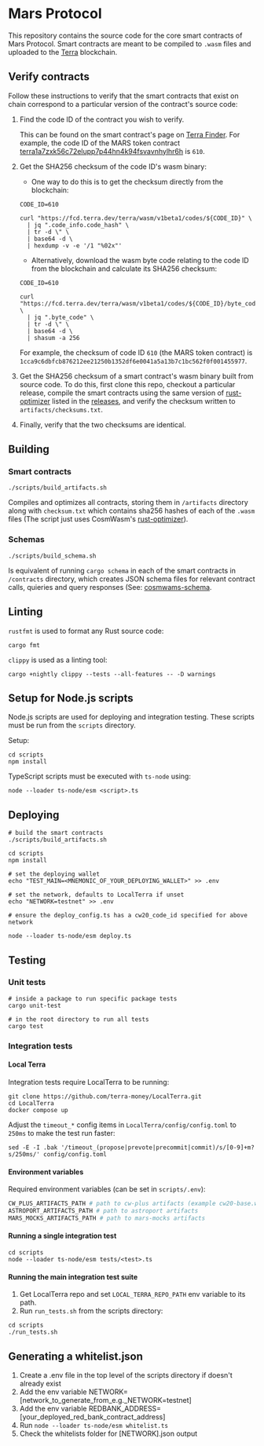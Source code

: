 # Mars Protocol
This repository contains the source code for the core smart contracts of Mars Protocol. Smart contracts are meant to be compiled to `.wasm` files and uploaded to the [Terra](https://www.terra.money/) blockchain.

## Verify contracts

Follow these instructions to verify that the smart contracts that exist on chain correspond to a particular version of the contract's source code:

1. Find the code ID of the contract you wish to verify.

    This can be found on the smart contract's page on [Terra Finder](https://finder.terra.money/). For example, the code ID of the MARS token contract [terra1a7zxk56c72elupp7p44hn4k94fsvavnhylhr6h](https://finder.terra.money/columbus-5/address/terra1a7zxk56c72elupp7p44hn4k94fsvavnhylhr6h) is `610`.
2. Get the SHA256 checksum of the code ID's wasm binary:
    - One way to do this is to get the checksum directly from the blockchain:

    ```
    CODE_ID=610

    curl "https://fcd.terra.dev/terra/wasm/v1beta1/codes/${CODE_ID}" \
      | jq ".code_info.code_hash" \
      | tr -d \" \
      | base64 -d \
      | hexdump -v -e '/1 "%02x"'
    ```

    - Alternatively, download the wasm byte code relating to the code ID from the blockchain and calculate its SHA256 checksum:

    ```
    CODE_ID=610

    curl "https://fcd.terra.dev/terra/wasm/v1beta1/codes/${CODE_ID}/byte_code" \
      | jq ".byte_code" \
      | tr -d \" \
      | base64 -d \
      | shasum -a 256
    ```

    For example, the checksum of code ID `610` (the MARS token contract) is `1cca9c6dbfcb876212ee21250b1352df6e0041a5a13b7c1bc562f0f001455977`.

3. Get the SHA256 checksum of a smart contract's wasm binary built from source code. To do this, first clone this repo, checkout a particular release, compile the smart contracts using the same version of [rust-optimizer](https://github.com/CosmWasm/rust-optimizer) listed in the [releases](https://github.com/mars-protocol/mars-core/releases), and verify the checksum written to `artifacts/checksums.txt`.
4. Finally, verify that the two checksums are identical.

## Building

### Smart contracts
```
./scripts/build_artifacts.sh
```

Compiles and optimizes all contracts, storing them in `/artifacts` directory along with `checksum.txt` which contains sha256 hashes of each of the `.wasm` files (The script just uses CosmWasm's [rust-optimizer](https://github.com/CosmWasm/rust-optimizer)).

### Schemas
```
./scripts/build_schema.sh
```

Is equivalent of running `cargo schema` in each of the smart contracts in `/contracts` directory, which creates JSON schema files for relevant contract calls, quieries and query responses (See: [cosmwams-schema](https://github.com/CosmWasm/cosmwasm/tree/main/packages/schema).

## Linting
`rustfmt` is used to format any Rust source code:

```
cargo fmt
```

`clippy` is used as a linting tool:

```
cargo +nightly clippy --tests --all-features -- -D warnings
```

## Setup for Node.js scripts

Node.js scripts are used for deploying and integration testing. These scripts must be run from the `scripts` directory.

Setup:

```
cd scripts
npm install
```

TypeScript scripts must be executed with `ts-node` using:

```
node --loader ts-node/esm <script>.ts
```


## Deploying
```
# build the smart contracts
./scripts/build_artifacts.sh

cd scripts
npm install

# set the deploying wallet
echo "TEST_MAIN=<MNEMONIC_OF_YOUR_DEPLOYING_WALLET>" >> .env

# set the network, defaults to LocalTerra if unset
echo "NETWORK=testnet" >> .env

# ensure the deploy_config.ts has a cw20_code_id specified for above network

node --loader ts-node/esm deploy.ts
```

## Testing
### Unit tests

```
# inside a package to run specific package tests
cargo unit-test

# in the root directory to run all tests
cargo test
```

### Integration tests

#### Local Terra
Integration tests require LocalTerra to be running:

```
git clone https://github.com/terra-money/LocalTerra.git
cd LocalTerra
docker compose up
```

Adjust the `timeout_*` config items in `LocalTerra/config/config.toml` to `250ms` to make the test run faster:

```
sed -E -I .bak '/timeout_(propose|prevote|precommit|commit)/s/[0-9]+m?s/250ms/' config/config.toml
```

#### Environment variables
Required environment variables (can be set in `scripts/.env`):

```sh
CW_PLUS_ARTIFACTS_PATH # path to cw-plus artifacts (example cw20-base.wasm)
ASTROPORT_ARTIFACTS_PATH # path to astroport artifacts
MARS_MOCKS_ARTIFACTS_PATH # path to mars-mocks artifacts
```

#### Running a single integration test
```
cd scripts
node --loader ts-node/esm tests/<test>.ts
```

#### Running the main integration test suite

1. Get LocalTerra repo and set `LOCAL_TERRA_REPO_PATH` env variable to its path.
2. Run `run_tests.sh` from the scripts directory:
```
cd scripts
./run_tests.sh
```

## Generating a whitelist.json

1. Create a .env file in the top level of the scripts directory if doesn't already exist
2. Add the env variable NETWORK=[network_to_generate_from_e.g._NETWORK=testnet]
3. Add the env variable REDBANK_ADDRESS=[your_deployed_red_bank_contract_address]
4. Run `node --loader ts-node/esm whitelist.ts`
5. Check the whitelists folder for [NETWORK].json output
